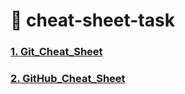# 🐾 cheat-sheet-task

### [1. Git_Cheat_Sheet](https://github.com/heesunc/cheat-sheet-task/blob/main/git_cheat_sheet.md)
### [2. GitHub_Cheat_Sheet](https://github.com/heesunc/cheat-sheet-task/blob/main/github_cheat_sheet.md)

